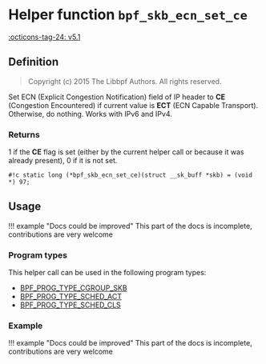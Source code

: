 # Helper function `bpf_skb_ecn_set_ce`

<!-- [FEATURE_TAG](bpf_skb_ecn_set_ce) -->
[:octicons-tag-24: v5.1](https://github.com/torvalds/linux/commit/f7c917ba11a67632a8452ea99fe132f626a7a2cc)
<!-- [/FEATURE_TAG] -->

## Definition

> Copyright (c) 2015 The Libbpf Authors. All rights reserved.


<!-- [HELPER_FUNC_DEF] -->
Set ECN (Explicit Congestion Notification) field of IP header to **CE** (Congestion Encountered) if current value is **ECT** (ECN Capable Transport). Otherwise, do nothing. Works with IPv6 and IPv4.

### Returns

1 if the **CE** flag is set (either by the current helper call or because it was already present), 0 if it is not set.

`#!c static long (*bpf_skb_ecn_set_ce)(struct __sk_buff *skb) = (void *) 97;`
<!-- [/HELPER_FUNC_DEF] -->

## Usage

!!! example "Docs could be improved"
    This part of the docs is incomplete, contributions are very welcome

### Program types

This helper call can be used in the following program types:

<!-- DO NOT EDIT MANUALLY -->
<!-- [HELPER_FUNC_PROG_REF] -->
 * [BPF_PROG_TYPE_CGROUP_SKB](../program-type/BPF_PROG_TYPE_CGROUP_SKB.md)
 * [BPF_PROG_TYPE_SCHED_ACT](../program-type/BPF_PROG_TYPE_SCHED_ACT.md)
 * [BPF_PROG_TYPE_SCHED_CLS](../program-type/BPF_PROG_TYPE_SCHED_CLS.md)
<!-- [/HELPER_FUNC_PROG_REF] -->

### Example

!!! example "Docs could be improved"
    This part of the docs is incomplete, contributions are very welcome
